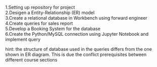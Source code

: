 1.Setting up repository for project  
2.Desigen a Entity-Relationship (ER) model   
3.Create a relational database in Workbench using forward engineer  
4.Create queries for sales report  
5.Develop a Booking System for the database  
6.Create the Python/MySQL connection using Jupyter Notebook and implement query

hint: the structure of database used in the queries differs from the one shown in ER diagram. This is due the conflict prerequisites between different course sections
